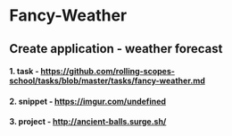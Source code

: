 # Fancy-Weather
## Create application - weather forecast

#### 1. task - https://github.com/rolling-scopes-school/tasks/blob/master/tasks/fancy-weather.md
#### 2. snippet - https://imgur.com/undefined
#### 3. project - http://ancient-balls.surge.sh/

